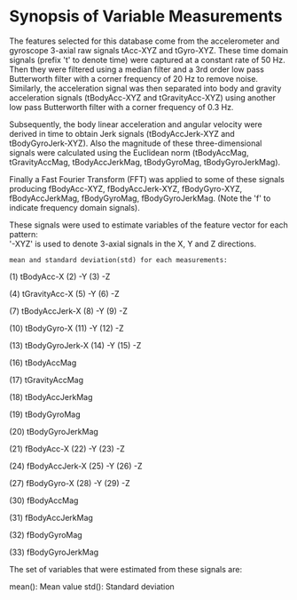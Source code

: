 Synopsis of Variable Measurements 
=================

The features selected for this database come from the accelerometer and gyroscope 3-axial raw signals tAcc-XYZ and tGyro-XYZ. These time domain signals (prefix 't' to denote time) were captured at a constant rate of 50 Hz. Then they were filtered using a median filter and a 3rd order low pass Butterworth filter with a corner frequency of 20 Hz to remove noise. Similarly, the acceleration signal was then separated into body and gravity acceleration signals (tBodyAcc-XYZ and tGravityAcc-XYZ) using another low pass Butterworth filter with a corner frequency of 0.3 Hz. 

Subsequently, the body linear acceleration and angular velocity were derived in time to obtain Jerk signals (tBodyAccJerk-XYZ and tBodyGyroJerk-XYZ). Also the magnitude of these three-dimensional signals were calculated using the Euclidean norm (tBodyAccMag, tGravityAccMag, tBodyAccJerkMag, tBodyGyroMag, tBodyGyroJerkMag). 

Finally a Fast Fourier Transform (FFT) was applied to some of these signals producing fBodyAcc-XYZ, fBodyAccJerk-XYZ, fBodyGyro-XYZ, fBodyAccJerkMag, fBodyGyroMag, fBodyGyroJerkMag. (Note the 'f' to indicate frequency domain signals). 

These signals were used to estimate variables of the feature vector for each pattern:  
'-XYZ' is used to denote 3-axial signals in the X, Y and Z directions.

    mean and standard deviation(std) for each measurements:
(1) tBodyAcc-X
(2)         -Y
(3)         -Z

(4) tGravityAcc-X
(5)            -Y
(6)            -Z
               
(7) tBodyAccJerk-X
(8)             -Y
(9)             -Z
                
(10) tBodyGyro-X
(11)          -Y
(12)          -Z
              
(13) tBodyGyroJerk-X
(14)              -Y
(15)              -Z

(16) tBodyAccMag

(17) tGravityAccMag

(18) tBodyAccJerkMag

(19) tBodyGyroMag

(20) tBodyGyroJerkMag

(21) fBodyAcc-X
(22)         -Y
(23)         -Z

(24) fBodyAccJerk-X
(25)             -Y
(26)             -Z

(27) fBodyGyro-X
(28)          -Y
(29)          -Z

(30) fBodyAccMag

(31) fBodyAccJerkMag

(32) fBodyGyroMag

(33) fBodyGyroJerkMag

The set of variables that were estimated from these signals are: 

mean(): Mean value
std(): Standard deviation
